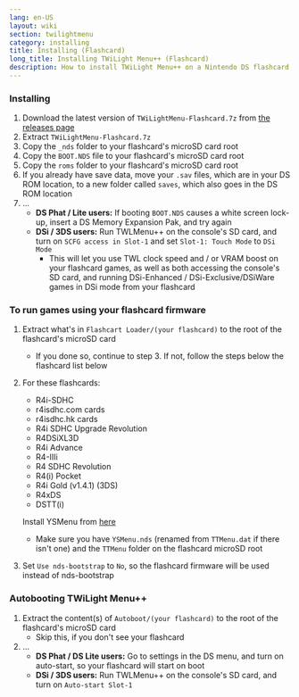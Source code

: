 ```yaml
---
lang: en-US
layout: wiki
section: twilightmenu
category: installing
title: Installing (Flashcard)
long_title: Installing TWiLight Menu++ (Flashcard)
description: How to install TWiLight Menu++ on a Nintendo DS flashcard
---
```


### Installing
1. Download the latest version of `TWiLightMenu-Flashcard.7z` from [the releases page](https://github.com/DS-Homebrew/TWiLightMenu/releases)
1. Extract `TWiLightMenu-Flashcard.7z`
1. Copy the `_nds` folder to your flashcard's microSD card root
1. Copy the `BOOT.NDS` file to your flashcard's microSD card root
1. Copy the `roms` folder to your flashcard's microSD card root
1. If you already have save data, move your `.sav` files, which are in your DS ROM location, to a new folder called `saves`, which also goes in the DS ROM location
1. ...
   - **DS Phat / Lite users:** If booting `BOOT.NDS` causes a white screen lock-up, insert a DS Memory Expansion Pak, and try again
   - **DSi / 3DS users:** Run TWLMenu++ on the console's SD card, and turn on `SCFG access in Slot-1` and set `Slot-1: Touch Mode` to `DSi Mode`
      - This will let you use TWL clock speed and / or VRAM boost on your flashcard games, as well as both accessing the console's SD card, and running DSi-Enhanced / DSi-Exclusive/DSiWare games in DSi mode from your flashcard

### To run games using your flashcard firmware
1. Extract what's in `Flashcart Loader/(your flashcard)` to the root of the flashcard's microSD card
   - If you done so, continue to step 3. If not, follow the steps below the flashcard list below

1. For these flashcards:
   - R4i-SDHC
   - r4isdhc.com cards
   - r4isdhc.hk cards
   - R4i SDHC Upgrade Revolution
   - R4DSiXL3D
   - R4i Advance
   - R4-IIIi
   - R4 SDHC Revolution
   - R4(i) Pocket
   - R4i Gold (v1.4.1) (3DS)
   - R4xDS
   - DSTT(i)

   Install YSMenu from [here](https://gbatemp.net/threads/retrogamefan-updates-releases.267243/)
      - Make sure you have `YSMenu.nds` (renamed from `TTMenu.dat` if there isn't one) and the `TTMenu` folder on the flashcard microSD root
1. Set `Use nds-bootstrap` to `No`, so the flashcard firmware will be used instead of nds-bootstrap

### Autobooting TWiLight Menu++
1. Extract the content(s) of `Autoboot/(your flashcard)` to the root of the flashcard's microSD card
   - Skip this, if you don't see your flashcard
1. ...
   - **DS Phat / DS Lite users:** Go to settings in the DS menu, and turn on auto-start, so your flashcard will start on boot
   - **DSi / 3DS users:** Run TWLMenu++ on the console's SD card, and turn on `Auto-start Slot-1`
